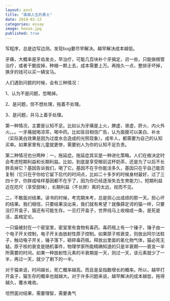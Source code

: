 ```yaml
---
layout: post
title: "直面人生的勇士"
date: 2019-02-12
categories: essay
image: house.jpg 
published: true
---
```


写程序，总是边写边测。发现bug要尽早解决。越早解决成本越低。



牙痛，大概率是牙齿发炎，早治疗，可能几百块补个牙搞定，迟一些，只能做根管治疗，或者干脆拔掉，种植一颗上去，成本需要上万。再拖久一点，整排牙坏掉，换牙的钱可以买一辆宝马。



人们遇到问题的时候，会有三种情况：

1、认为不是问题，忽略掉。

2、是问题，但不想处理，拖着不处理。

3、是问题，并马上着手处理。



第一种情况，主要是认知不足。比如认为牙痛是上火，脾虚，肾虚，肝火、内火外火。。。一牙痛就喝凉茶，喝中药。比如盲目相信广告，认为面膜可以美白、补水（实际美白效果是因为过度水合造成的光照现象）。成年人，都需要为自己的认知买单。如果家里有儿童就更惨，需要别人为你的认知不足负责。



第二种情况也分两种：一，拖延症。拖延症其实是一种进化策略。人们在做决定时会考虑短期利益和长期利益。比如，到底是享受眼前这杯奶茶，还是为了以后不长胖丢掉它？基因告诉我们，喝了它。基因不在乎你能活多久，基因只在乎自己能否复制（它只在乎你给它留下后代的时间点，比如二十多岁的时候身材最好，过了三四十岁，你胖成啥样基因都不在乎了，因为你已经逐渐失去生育能力）。短期利益近在咫尺（享受甜味），长期利益（不长胖）离的太远，视而不见。



二，不敢面对结果。读书的时候，考完期末考，总是担心出成绩的那一天。担心坏的结果。我们相信，只要结果没出来，我们就有希望？就像薛定谔的猫一样，只要没打开盒子，猫还有可能生存。一旦打开盒子，世界线马上收缩成一条，是死是活，盖棺定论。



一只猫被封在一个密室里，密室里有食物有毒药。毒药瓶上有一个锤子，锤子由一个电子开关控制，电子开关由放射性原子控制。如果原子核衰变，则放出阿尔法粒子，触动电子开关，锤子落下，砸碎毒药瓶，释放出里面的氰化物气体，猫必死无疑。原子核的衰变是随机事件，物理学家所能精确知道的只是半衰期——衰变一半所需要的时间。如果一种放射性元素的半衰期是一天，则过一天，该元素就少了一半，再过一天，就少了剩下的一半。



对于猫来说，时间越长，死亡概率越高。而且是呈指数增长的概率。所以，越早打开盒子，猫生存的概率也就越大。对于许多问题来说，越早解决的成本越低，拖得越久，覆水难收。



坦然面对结果，需要理智，需要勇气